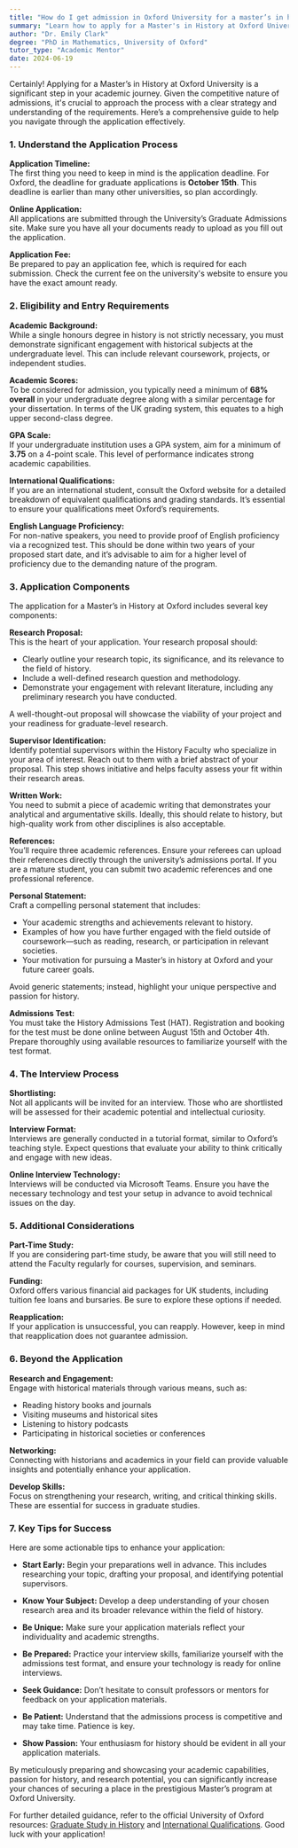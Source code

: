```yaml
---
title: "How do I get admission in Oxford University for a master’s in history?"
summary: "Learn how to apply for a Master's in History at Oxford University, including key deadlines, requirements, and tips for a successful application."
author: "Dr. Emily Clark"
degree: "PhD in Mathematics, University of Oxford"
tutor_type: "Academic Mentor"
date: 2024-06-19
---
```


Certainly! Applying for a Master’s in History at Oxford University is a significant step in your academic journey. Given the competitive nature of admissions, it's crucial to approach the process with a clear strategy and understanding of the requirements. Here’s a comprehensive guide to help you navigate through the application effectively.

### 1. Understand the Application Process

**Application Timeline:**  
The first thing you need to keep in mind is the application deadline. For Oxford, the deadline for graduate applications is **October 15th**. This deadline is earlier than many other universities, so plan accordingly.

**Online Application:**  
All applications are submitted through the University’s Graduate Admissions site. Make sure you have all your documents ready to upload as you fill out the application.

**Application Fee:**  
Be prepared to pay an application fee, which is required for each submission. Check the current fee on the university's website to ensure you have the exact amount ready.

### 2. Eligibility and Entry Requirements

**Academic Background:**  
While a single honours degree in history is not strictly necessary, you must demonstrate significant engagement with historical subjects at the undergraduate level. This can include relevant coursework, projects, or independent studies.

**Academic Scores:**  
To be considered for admission, you typically need a minimum of **68% overall** in your undergraduate degree along with a similar percentage for your dissertation. In terms of the UK grading system, this equates to a high upper second-class degree.

**GPA Scale:**  
If your undergraduate institution uses a GPA system, aim for a minimum of **3.75** on a 4-point scale. This level of performance indicates strong academic capabilities.

**International Qualifications:**  
If you are an international student, consult the Oxford website for a detailed breakdown of equivalent qualifications and grading standards. It’s essential to ensure your qualifications meet Oxford’s requirements.

**English Language Proficiency:**  
For non-native speakers, you need to provide proof of English proficiency via a recognized test. This should be done within two years of your proposed start date, and it’s advisable to aim for a higher level of proficiency due to the demanding nature of the program.

### 3. Application Components

The application for a Master’s in History at Oxford includes several key components:

**Research Proposal:**  
This is the heart of your application. Your research proposal should:

- Clearly outline your research topic, its significance, and its relevance to the field of history.
- Include a well-defined research question and methodology.
- Demonstrate your engagement with relevant literature, including any preliminary research you have conducted.

A well-thought-out proposal will showcase the viability of your project and your readiness for graduate-level research.

**Supervisor Identification:**  
Identify potential supervisors within the History Faculty who specialize in your area of interest. Reach out to them with a brief abstract of your proposal. This step shows initiative and helps faculty assess your fit within their research areas.

**Written Work:**  
You need to submit a piece of academic writing that demonstrates your analytical and argumentative skills. Ideally, this should relate to history, but high-quality work from other disciplines is also acceptable.

**References:**  
You’ll require three academic references. Ensure your referees can upload their references directly through the university’s admissions portal. If you are a mature student, you can submit two academic references and one professional reference.

**Personal Statement:**  
Craft a compelling personal statement that includes:

- Your academic strengths and achievements relevant to history.
- Examples of how you have further engaged with the field outside of coursework—such as reading, research, or participation in relevant societies.
- Your motivation for pursuing a Master’s in history at Oxford and your future career goals.

Avoid generic statements; instead, highlight your unique perspective and passion for history.

**Admissions Test:**  
You must take the History Admissions Test (HAT). Registration and booking for the test must be done online between August 15th and October 4th. Prepare thoroughly using available resources to familiarize yourself with the test format.

### 4. The Interview Process

**Shortlisting:**  
Not all applicants will be invited for an interview. Those who are shortlisted will be assessed for their academic potential and intellectual curiosity.

**Interview Format:**  
Interviews are generally conducted in a tutorial format, similar to Oxford’s teaching style. Expect questions that evaluate your ability to think critically and engage with new ideas.

**Online Interview Technology:**  
Interviews will be conducted via Microsoft Teams. Ensure you have the necessary technology and test your setup in advance to avoid technical issues on the day.

### 5. Additional Considerations

**Part-Time Study:**  
If you are considering part-time study, be aware that you will still need to attend the Faculty regularly for courses, supervision, and seminars.

**Funding:**  
Oxford offers various financial aid packages for UK students, including tuition fee loans and bursaries. Be sure to explore these options if needed.

**Reapplication:**  
If your application is unsuccessful, you can reapply. However, keep in mind that reapplication does not guarantee admission.

### 6. Beyond the Application

**Research and Engagement:**  
Engage with historical materials through various means, such as:

- Reading history books and journals
- Visiting museums and historical sites
- Listening to history podcasts
- Participating in historical societies or conferences

**Networking:**  
Connecting with historians and academics in your field can provide valuable insights and potentially enhance your application.

**Develop Skills:**  
Focus on strengthening your research, writing, and critical thinking skills. These are essential for success in graduate studies.

### 7. Key Tips for Success

Here are some actionable tips to enhance your application:

- **Start Early:** Begin your preparations well in advance. This includes researching your topic, drafting your proposal, and identifying potential supervisors.

- **Know Your Subject:** Develop a deep understanding of your chosen research area and its broader relevance within the field of history.

- **Be Unique:** Make sure your application materials reflect your individuality and academic strengths.

- **Be Prepared:** Practice your interview skills, familiarize yourself with the admissions test format, and ensure your technology is ready for online interviews.

- **Seek Guidance:** Don’t hesitate to consult professors or mentors for feedback on your application materials.

- **Be Patient:** Understand that the admissions process is competitive and may take time. Patience is key.

- **Show Passion:** Your enthusiasm for history should be evident in all your application materials. 

By meticulously preparing and showcasing your academic capabilities, passion for history, and research potential, you can significantly increase your chances of securing a place in the prestigious Master’s program at Oxford University.

For further detailed guidance, refer to the official University of Oxford resources: [Graduate Study in History](https://www.history.ox.ac.uk/how-apply-graduate-study) and [International Qualifications](https://www.ox.ac.uk/admissions/graduate/international-applicants/international-qualifications). Good luck with your application!
    